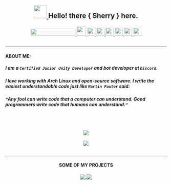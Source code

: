 ## <p align="center"> <a href= "https://www.github.com/lemesherry"> <img src="https://raw.githubusercontent.com/MartinHeinz/MartinHeinz/master/wave.gif" width="40" height="40" /> </a> Hello! there { Sherry } here. </p>

<p align="center">
<a href= "https://www.github.com/lemesherry"> <img src="https://camo.githubusercontent.com/72d61c65a0fdf8444f4f889345e7718682bd858cef9dfba9d56b5e0e9e2ce975/68747470733a2f2f6b6f6d617265762e636f6d2f67687076632f3f757365726e616d653d5a65726f446973636f726426636f6c6f723d726564" width="140" height="22" />
<a href= "mailto: sghoto7@gmail.com"> <img src="https://cdn-icons-png.flaticon.com/512/281/281769.png" width="29" height="29" /> <a href= "https://www.github.com/lemesherry"> <img src="https://raw.githubusercontent.com/ZeroDiscord/ZeroDiscord/main/assets/icons/other/github-solid.svg" width="25" height="25" /> <a href= "https://discord.com/users/584534092901646346"> <img src="https://github.com/ZeroDiscord/ZeroDiscord/raw/main/assets/icons/other/discord-solid.svg" width="25" height="25" />  <a href= "https://www.linkedin.com/in/lemesherry"> <img src="https://pngimg.com/uploads/linkedIn/linkedIn_PNG1.png" width="25" height="25" />  <a href= "https://www.instagram.com/leme_sherry"> <img src="https://www.edigitalagency.com.au/wp-content/uploads/instagram-logo-svg-vector-for-print.svg" width="25" height="25" /> <a href= "https://www.pinterest.com/leme_sherry"> <img src="https://user-images.githubusercontent.com/84338798/140302859-0746a63f-9341-4c6e-9b65-f2db12696674.png" width="25" height="25" /> <a href= "https://stackoverflow.com/users/16383056/sherry"> <img src="https://cdn.iconscout.com/icon/free/png-256/stackoverflow-2752065-2284882.png" width="25" height="25" />
</a>
<br>
<br>
</p>

---

#### **ABOUT ME**:

##### I am a **`Certified Junior Unity Developer`** and bot developer at **`Discord`**.

##### I love working with *__Arch Linux__* and open-source software. I write the easiest understandable code just like `Martin Fowler` said: 
##### `“`Any fool can write code that a computer can understand. Good programmers write code that humans can understand.`”`


<br>
<br>


<p align="center">

<a href="https://github.com/lemesherry"> 
<img align="center" src="https://github-readme-stats.vercel.app/api?username=lemesherry&count_private=true&show_icons=true&theme=radical&hide_border=true &border_radius=30&title_color=red&icon_color=green&custom_title=My GitHub Stats" />
</a>

<br>
<br>

<a href="https://github.com/lemesherry">
  <img align="center" src="https://github-readme-stats.vercel.app/api/top-langs/?username=lemesherry&langs_count=6&layout=compact&card_width=350&theme=radical&hide_border=true&border_radius=30&title_color=red&icon_color=green&custom_title=Programming Languages I Use" />
</a>

<br>
<br>

</p>

---

#### <p align="center"> **SOME OF MY PROJECTS** </p>

<p align="center">

<a href="https://github.com/lemesherry/Sherry_Bot_Source_Code">
<img align="center" src="https://github-readme-stats.vercel.app/api/pin/?username=lemesherry&repo=Sherry_Bot_Source_Code&theme=radical&hide_border=true&border_radius=30&title_color=red&icon_color=green" />
</a>

<a href="https://github.com/lemesherry/Counter-Attack-FPS-Shooter">
  <img align="center" src="https://github-readme-stats.vercel.app/api/pin/?username=lemesherry&repo=Unity-Projects-Source-Code&theme=radical&hide_border=true&border_radius=30&title_color=red&icon_color=green" />
</a>

</p>
